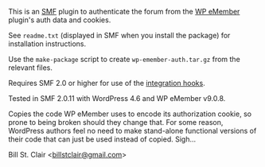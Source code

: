 This is an [SMF](http://www.simplemachines.org/) plugin to authenticate the forum from the [WP eMember](https://www.tipsandtricks-hq.com/wordpress-emember-easy-to-use-wordpress-membership-plugin-1706) plugin's auth data and cookies.

See ```readme.txt``` (displayed in SMF when you install the package) for installation instructions.

Use the ```make-package``` script to create ```wp-emember-auth.tar.gz``` from the relevant files.

Requires SMF 2.0 or higher for use of the [integration hooks](http://wiki.simplemachines.org/smf/Integration_hooks).

Tested in SMF 2.0.11 with WordPress 4.6 and WP eMember v9.0.8.

Copies the code WP eMember uses to encode its authorization cookie, so prone to being broken should they change that. For some reason, WordPress authors feel no need to make stand-alone functional versions of their code that can just be used instead of copied. Sigh...

Bill St. Clair &lt;[billstclair@gmail.com](mailto:billstclair@gmail.com)&gt;
